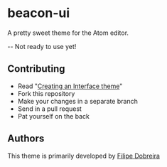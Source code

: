 # beacon-ui

A pretty sweet theme for the Atom editor.

-- Not ready to use yet!

## Contributing

- Read "[Creating an Interface theme](https://atom.io/docs/v0.60.0/creating-a-theme#creating-an-interface-theme)"
- Fork this repository
- Make your changes in a separate branch
- Send in a pull request
- Pat yourself on the back

## Authors

This theme is primarily developed by [Filipe Dobreira](https://github.com/filp)
